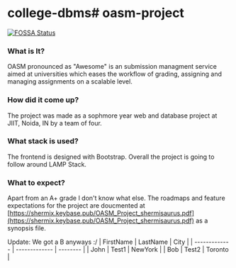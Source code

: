 # college-dbms# oasm-project

[![FOSSA Status](https://app.fossa.com/api/projects/git%2Bgithub.com%2Fshermix%2Foasm-project.svg?type=shield)](https://app.fossa.com/projects/git%2Bgithub.com%2Fshermix%2Foasm-project?ref=badge_shield)

### What is It?
OASM pronounced as "Awesome"  is an submission managment service aimed at universities which eases the  workflow of grading, assigning and managing assignments on a scalable level.

### How did it come up?
The project was made as a sophmore year web and database project at JIIT, Noida, IN by a team of four.

### What stack is used?
The frontend is designed with Bootstrap. Overall the project is going to follow around LAMP Stack.

### What to expect?
Apart from an A+ grade I don't know what else. The roadmaps and feature expectations for the project are doucmented at [https://shermix.keybase.pub/OASM_Project_shermisaurus.pdf](https://shermix.keybase.pub/OASM_Project_shermisaurus.pdf) as a synopsis file.

Update: We got a B anyways :/
| FirstName     | LastName      | City     |
| ------------- | ------------- | -------- |
| John          | Test1         | NewYork  |
| Bob           | Test2         | Toronto  |
